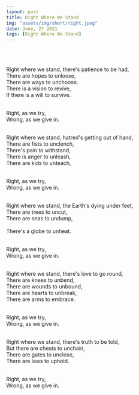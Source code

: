 ```yaml
---
layout: post
title: Right Where We Stand
img: "assets/img/short/right.jpeg"
date: June, 27 2021
tags: [Right Where We Stand]
---
```

  
<br><br>
<div align="left">

Right where we stand, there's patience to be had, <br>
There are hopes to unloose,<br>
There are  ways to unchoose.<br>
There is a vision to revive, <br>
If there is a will to survive. <br><br>

Right, as we try, <br>
Wrong, as we give in.<br><br>

Right where we stand, hatred's getting out of hand,<br>
There are fists to unclench,<br>
There's pain to withstand,<br>
There is anger to unleash,<br>
There are kids to unteach, <br><br>

Right, as we try, <br>
Wrong, as we give in.<br><br>

Right where we stand, the Earth's dying under feet,<br>
There are trees to uncut,<br>
There are seas to undump,<br>  
There's a globe to unheat.<br><br>

Right, as we try, <br>
Wrong, as we give in.<br><br>

Right where we stand, there's love to go round, <br>
There are knees to unbend,<br>
There are wounds to unbound,<br>
There are hearts to unbreak,<br>
There are arms to embrace.<br><br>

Right, as we try, <br>
Wrong, as we give in.<br><br>

Right where we stand, there's truth to be told,<br>
But there are chests to unchain,<br>
There are gates to unclose,<br>
There are laws to uphold.<br><br>
  
Right, as we try, <br>
Wrong, as we give in.<br><br>



</div>
<br><br>
<br><br>
<br><br>
<br><br>
<br><br>
<br><br>  
